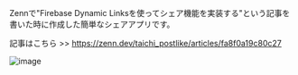 Zennで"Firebase Dynamic Linksを使ってシェア機能を実装する"という記事を書いた時に作成した簡単なシェアアプリです。

記事はこちら >> https://zenn.dev/taichi_postlike/articles/fa8f0a19c80c27


![image](https://storage.googleapis.com/zenn-user-upload/3896303a9b25-20211123.png)
